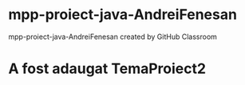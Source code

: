 # mpp-proiect-java-AndreiFenesan
mpp-proiect-java-AndreiFenesan created by GitHub Classroom
# A fost adaugat TemaProiect2
